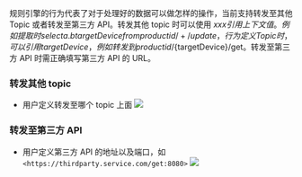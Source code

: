 规则引擎的行为代表了对于处理好的数据可以做怎样的操作，当前支持转发至其他 Topic 或者转发至第三方 API。转发其他 topic 时可以使用 ${xxx} 引用上下文值。例如提取时 select a.b targetDevice from productid/+/update，行为定义 Topic 时，可以引用 targetDevice，例如转发到 productid/${targetDevice}/get。转发至第三方 API 时需正确填写第三方 API    的 URL。

### 转发其他 topic
- 用户定义转发至哪个 topic 上面
![](https://main.qcloudimg.com/raw/7547fa86fed5f8abe635bc842b4cfcde.png)
 
### 转发至第三方 API
- 用户定义第三方 API 的地址以及端口，如 ``<https://thirdparty.service.com/get:8080>``
![](https://main.qcloudimg.com/raw/3b1e6ad4d136e505f6419e24a544b447.png)